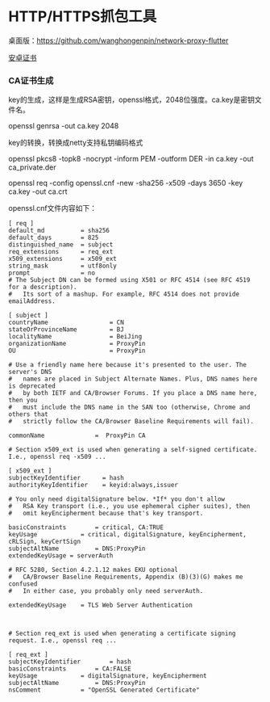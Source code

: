 HTTP/HTTPS抓包工具
==================

桌面版：https://github.com/wanghongenpin/network-proxy-flutter

[安卓证书](https://android.stackexchange.com/questions/237141/how-to-get-android-11-to-trust-a-user-root-ca-without-a-private-key/238859#238859) 

### CA证书生成

key的生成，这样是生成RSA密钥，openssl格式，2048位强度。ca.key是密钥文件名。

openssl genrsa -out ca.key 2048

key的转换，转换成netty支持私钥编码格式

openssl pkcs8 -topk8 -nocrypt -inform PEM -outform DER -in ca.key -out ca_private.der

openssl req -config openssl.cnf  -new -sha256 -x509 -days 3650  -key ca.key -out ca.crt

openssl.cnf文件内容如下：

```agsl
[ req ]
default_md          = sha256
default_days        = 825
distinguished_name  = subject
req_extensions      = req_ext
x509_extensions     = x509_ext
string_mask         = utf8only
prompt              = no
# The Subject DN can be formed using X501 or RFC 4514 (see RFC 4519 for a description).
#   Its sort of a mashup. For example, RFC 4514 does not provide emailAddress.

[ subject ]
countryName                 = CN
stateOrProvinceName         = BJ
localityName                = BeiJing
organizationName            = ProxyPin
OU                          = ProxyPin

# Use a friendly name here because it's presented to the user. The server's DNS
#   names are placed in Subject Alternate Names. Plus, DNS names here is deprecated
#   by both IETF and CA/Browser Forums. If you place a DNS name here, then you
#   must include the DNS name in the SAN too (otherwise, Chrome and others that
#   strictly follow the CA/Browser Baseline Requirements will fail).

commonName              =  ProxyPin CA

# Section x509_ext is used when generating a self-signed certificate. I.e., openssl req -x509 ...

[ x509_ext ]
subjectKeyIdentifier      = hash
authorityKeyIdentifier    = keyid:always,issuer

# You only need digitalSignature below. *If* you don't allow
#   RSA Key transport (i.e., you use ephemeral cipher suites), then
#   omit keyEncipherment because that's key transport.

basicConstraints        = critical, CA:TRUE
keyUsage            = critical, digitalSignature, keyEncipherment, cRLSign, keyCertSign
subjectAltName          = DNS:ProxyPin
extendedKeyUsage = serverAuth

# RFC 5280, Section 4.2.1.12 makes EKU optional
#   CA/Browser Baseline Requirements, Appendix (B)(3)(G) makes me confused
#   In either case, you probably only need serverAuth.

extendedKeyUsage    = TLS Web Server Authentication



# Section req_ext is used when generating a certificate signing request. I.e., openssl req ...

[ req_ext ]
subjectKeyIdentifier        = hash
basicConstraints        = CA:FALSE
keyUsage            = digitalSignature, keyEncipherment
subjectAltName          = DNS:ProxyPin
nsComment           = "OpenSSL Generated Certificate"
```
